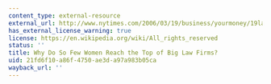```yaml
---
content_type: external-resource
external_url: http://www.nytimes.com/2006/03/19/business/yourmoney/19law.html?ex=1300424400&en=f9b2756ce77b02bc&ei=5088&partner=rssnyt&emc=rss
has_external_license_warning: true
license: https://en.wikipedia.org/wiki/All_rights_reserved
status: ''
title: Why Do So Few Women Reach the Top of Big Law Firms?
uid: 21fd6f10-a86f-4750-ae3d-a97a983b05ca
wayback_url: ''
---
```

